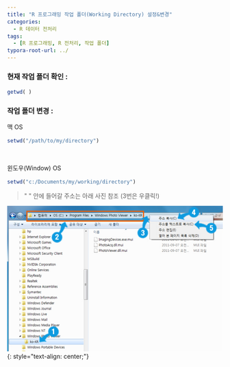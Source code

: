 ```yaml
---
title: "R 프로그래밍 작업 폴더(Working Directory) 설정&변경"
categories:
  - R 데이터 전처리
tags:
  - [R 프로그래밍, R 전처리, 작업 폴더]
typora-root-url: ../
---
```


### 현재 작업 폴더 확인 :

```R
getwd( )
```

### 작업 폴더 변경 :

맥 OS 

```R
setwd("/path/to/my/directory")
```

<br>

윈도우(Window) OS 

```R
setwd("c:/Documents/my/working/directory")
```



> " " 안에 들어갈 주소는 아래  사진 참조 (3번은 우클릭!)

![캡처](/assets/images/2023-08-01-r_data_preprocessing_workingdirectory/캡처-1690878519644-4.PNG)
{: style="text-align: center;"}



